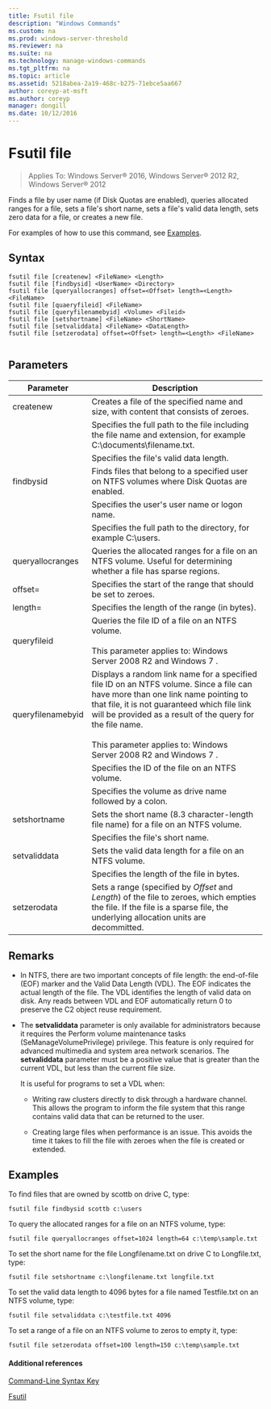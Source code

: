 ```yaml
---
title: Fsutil file
description: "Windows Commands"
ms.custom: na
ms.prod: windows-server-threshold
ms.reviewer: na
ms.suite: na
ms.technology: manage-windows-commands
ms.tgt_pltfrm: na
ms.topic: article
ms.assetid: 5218abea-2a19-468c-b275-71ebce5aa667
author: coreyp-at-msft
ms.author: coreyp
manager: dongill
ms.date: 10/12/2016
---
```


# Fsutil file

>Applies To: Windows Server&reg; 2016, Windows Server&reg; 2012 R2, Windows Server&reg; 2012

Finds a file by user name \(if Disk Quotas are enabled\), queries allocated ranges for a file, sets a file's short name, sets a file's valid data length, sets zero data for a file, or creates a new file.  
  
For examples of how to use this command, see [Examples](#BKMK_examples).  
  
## Syntax  
  
```  
fsutil file [createnew] <FileName> <Length>  
fsutil file [findbysid] <UserName> <Directory>  
fsutil file [queryallocranges] offset=<Offset> length=<Length> <FileName>  
fsutil file [quaeryfileid] <FileName>  
fsutil file [queryfilenamebyid] <Volume> <Fileid>  
fsutil file [setshortname] <FileName> <ShortName>  
fsutil file [setvaliddata] <FileName> <DataLength>  
fsutil file [setzerodata] offset=<Offset> length=<Length> <FileName>  
  
```  
  
## Parameters  
  
|Parameter|Description|  
|-------------|---------------|  
|createnew|Creates a file of the specified name and size, with content that consists of zeroes.|  
|<FileName>|Specifies the full path to the file including the file name and extension, for example C:\\documents\\filename.txt.|  
|<Length>|Specifies the file's valid data length.|  
|findbysid|Finds files that belong to a specified user on NTFS volumes where Disk Quotas are enabled.|  
|<UserName>|Specifies the user's user name or logon name.|  
|<Directory>|Specifies the full path to the directory, for example C:\\users.|  
|queryallocranges|Queries the allocated ranges for a file on an NTFS volume. Useful for determining whether a file has sparse regions.|  
|offset\=<Offset>|Specifies the start of the range that should be set to zeroes.|  
|length\=<Length>|Specifies the length of the range \(in bytes\).|  
|queryfileid|Queries the file ID of a file on an NTFS volume.<br /><br />This parameter applies to:  Windows Server 2008 R2  and  Windows 7 .|  
|queryfilenamebyid|Displays a random link name for a specified file ID on an NTFS volume. Since a file can have more than one link name pointing to that file, it is not guaranteed which file link will be provided as a result of the query for the file name.<br /><br />This parameter applies to:  Windows Server 2008 R2  and  Windows 7 .|  
|<Fileid>|Specifies the ID of the file on an NTFS volume.|  
|<Volume>|Specifies the volume as drive name followed by a colon.|  
|setshortname|Sets the short name \(8.3 character\-length file name\) for a file on an NTFS volume.|  
|<ShortName>|Specifies the file's short name.|  
|setvaliddata|Sets the valid data length for a file on an NTFS volume.|  
|<DataLength>|Specifies the length of the file in bytes.|  
|setzerodata|Sets a range \(specified by *Offset* and *Length*\) of the file to zeroes, which empties the file. If the file is a sparse file, the underlying allocation units are decommitted.|  
  
## Remarks  
  
-   In NTFS, there are two important concepts of file length: the end\-of\-file \(EOF\) marker and the Valid Data Length \(VDL\). The EOF indicates the actual length of the file. The VDL identifies the length of valid data on disk. Any reads between VDL and EOF automatically return 0 to preserve the C2 object reuse requirement.  
  
-   The **setvaliddata** parameter is only available for administrators because it requires the Perform volume maintenance tasks \(SeManageVolumePrivilege\) privilege. This feature is only required for advanced multimedia and system area network scenarios. The **setvaliddata** parameter must be a positive value that is greater than the current VDL, but less than the current file size.  
  
    It is useful for programs to set a VDL when:  
  
    -   Writing raw clusters directly to disk through a hardware channel. This allows the program to inform the file system that this range contains valid data that can be returned to the user.  
  
    -   Creating large files when performance is an issue. This avoids the time it takes to fill the file with zeroes when the file is created or extended.  
  
## <a name="BKMK_examples"></a>Examples  
To find files that are owned by scottb on drive C, type:  
  
```  
fsutil file findbysid scottb c:\users    
```  
  
To query the allocated ranges for a file on an NTFS volume, type:  
  
```  
fsutil file queryallocranges offset=1024 length=64 c:\temp\sample.txt    
```  
  
To set the short name for the file Longfilename.txt on drive C to Longfile.txt, type:  
  
```  
fsutil file setshortname c:\longfilename.txt longfile.txt    
```  
  
To set the valid data length to 4096 bytes for a file named Testfile.txt on an NTFS volume, type:  
  
```  
fsutil file setvaliddata c:\testfile.txt 4096    
```  
  
To set a range of a file on an NTFS volume to zeros to empty it, type:  
  
```  
fsutil file setzerodata offset=100 length=150 c:\temp\sample.txt    
```  
  
#### Additional references  
[Command-Line Syntax Key](Command-Line-Syntax-Key.md)  
  
[Fsutil](Fsutil.md)  
  


